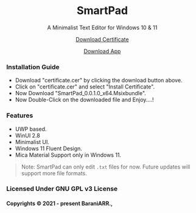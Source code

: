 ﻿<div align="center">
<h1>SmartPad</h1>
<p>A Minimalist Text Editor for Windows 10 & 11</p>
  <a href="https://github.com/BaraniARR/SmartPad/releases/download/v0.0.1_beta_1/certificate.cer">Download Certificate</a> <p></p>
<a href="https://github.com/BaraniARR/SmartPad/releases/download/v0.0.1_beta_1/SmartPad_0.0.1.0_x64.msixbundle">Download App</a>
</div

##

### Installation Guide
* Download "certificate.cer" by clicking the download button above.
* Click on "certificate.cer" and select "Install Certificate".
* Now Download "SmartPad_0.0.1.0_x64.Msixbundle".
* Now Double-Click on the downloaded file and Enjoy....!

### Features
* UWP based.
* WinUI 2.8
* Minimalist UI.
* Windows 11 Fluent Design.
* Mica Material Support only in Windows 11.

> Note: SmartPad can only edit `.txt` files for now. Future updates will support more file formats.

### Licensed Under GNU GPL v3 License

#### Copyrights © 2021 - present BaraniARR.,
